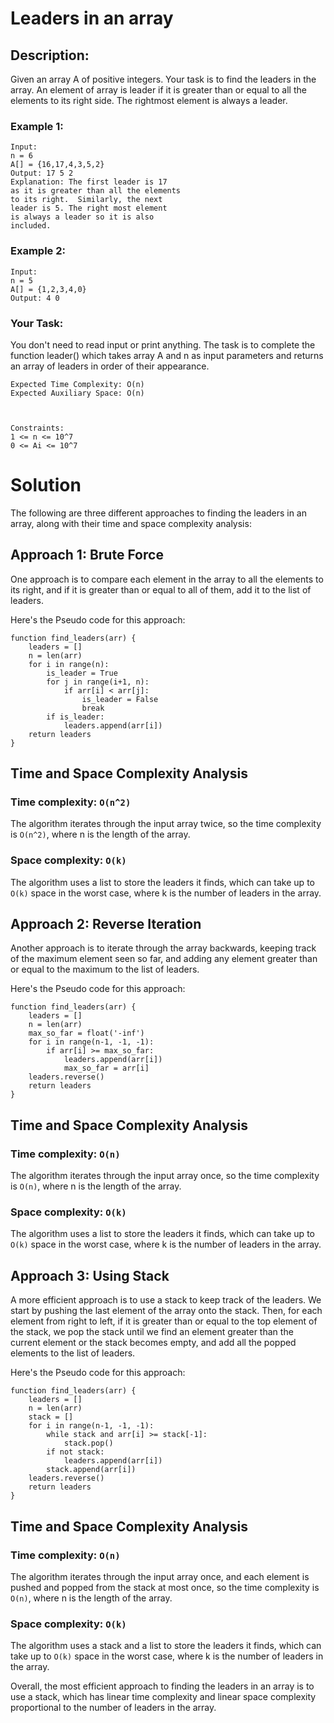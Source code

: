 # Leaders in an array

## Description:

Given an array A of positive integers. Your task is to find the leaders in the array. An element of array is leader if it is greater than or equal to all the elements to its right side. The rightmost element is always a leader.

### Example 1:

```
Input:
n = 6
A[] = {16,17,4,3,5,2}
Output: 17 5 2
Explanation: The first leader is 17
as it is greater than all the elements
to its right.  Similarly, the next
leader is 5. The right most element
is always a leader so it is also
included.
```

### Example 2:

```
Input:
n = 5
A[] = {1,2,3,4,0}
Output: 4 0
```

### Your Task:

You don't need to read input or print anything. The task is to complete the function leader() which takes array A and n as input parameters and returns an array of leaders in order of their appearance.

```
Expected Time Complexity: O(n)
Expected Auxiliary Space: O(n)



Constraints:
1 <= n <= 10^7
0 <= Ai <= 10^7
```

# Solution

The following are three different approaches to finding the leaders in an array, along with their time and space complexity analysis:

## Approach 1: Brute Force
One approach is to compare each element in the array to all the elements to its right, and if it is greater than or equal to all of them, add it to the list of leaders. 

Here's the Pseudo code for this approach:
```
function find_leaders(arr) {
    leaders = []
    n = len(arr)
    for i in range(n):
        is_leader = True
        for j in range(i+1, n):
            if arr[i] < arr[j]:
                is_leader = False
                break
        if is_leader:
            leaders.append(arr[i])
    return leaders
}
```
## Time and Space Complexity Analysis

### Time complexity: `O(n^2)`

The algorithm iterates through the input array twice, so the time complexity is `O(n^2)`, where n is the length of the array.

### Space complexity: `O(k)`

The algorithm uses a list to store the leaders it finds, which can take up to `O(k)` space in the worst case, where k is the number of leaders in the array.

## Approach 2: Reverse Iteration
Another approach is to iterate through the array backwards, keeping track of the maximum element seen so far, and adding any element greater than or equal to the maximum to the list of leaders. 

Here's the Pseudo code for this approach:
```
function find_leaders(arr) {
    leaders = []
    n = len(arr)
    max_so_far = float('-inf')
    for i in range(n-1, -1, -1):
        if arr[i] >= max_so_far:
            leaders.append(arr[i])
            max_so_far = arr[i]
    leaders.reverse()
    return leaders
}
```
## Time and Space Complexity Analysis

### Time complexity: `O(n)`

The algorithm iterates through the input array once, so the time complexity is `O(n)`, where n is the length of the array.

### Space complexity: `O(k)`

The algorithm uses a list to store the leaders it finds, which can take up to `O(k)` space in the worst case, where k is the number of leaders in the array.

## Approach 3: Using Stack

A more efficient approach is to use a stack to keep track of the leaders. We start by pushing the last element of the array onto the stack. Then, for each element from right to left, if it is greater than or equal to the top element of the stack, we pop the stack until we find an element greater than the current element or the stack becomes empty, and add all the popped elements to the list of leaders. 

Here's the Pseudo code for this approach:
```
function find_leaders(arr) {
    leaders = []
    n = len(arr)
    stack = []
    for i in range(n-1, -1, -1):
        while stack and arr[i] >= stack[-1]:
            stack.pop()
        if not stack:
            leaders.append(arr[i])
        stack.append(arr[i])
    leaders.reverse()
    return leaders
}
```
## Time and Space Complexity Analysis

### Time complexity: `O(n)`

The algorithm iterates through the input array once, and each element is pushed and popped from the stack at most once, so the time complexity is `O(n)`, where n is the length of the array.

### Space complexity: `O(k)`

The algorithm uses a stack and a list to store the leaders it finds, which can take up to `O(k)` space in the worst case, where k is the number of leaders in the array.

Overall, the most efficient approach to finding the leaders in an array is to use a stack, which has linear time complexity and linear space complexity proportional to the number of leaders in the array.

